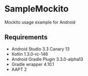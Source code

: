# SampleMockito
Mockito usage example for Android

## Requirements

* Android Studio 3.3 Canary 13
* Kotlin 1.3.0-rc-146
* Android Gradle Plugin 3.3.0-alpha13
* Gradle wrapper 4.10.1
* AAPT 2